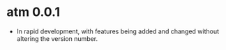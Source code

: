 # atm 0.0.1

* In rapid development, with features being added and changed without altering
  the version number.

